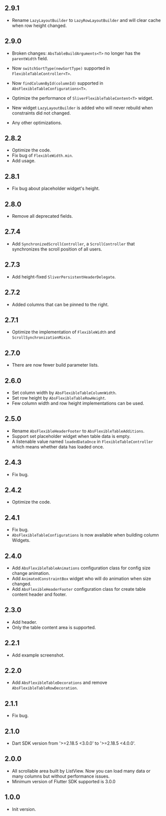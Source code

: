 ## 2.9.1

* Rename `LazyLayoutBuilder` to `LazyRowLayoutBuilder` and will clear cache when row height changed.

## 2.9.0

* Broken changes: `AbsTableBuildArguments<T>` no longer has the `parentWidth` field.

* Now `switchSortType(newSortType)` supported in `FlexibleTableController<T>`.
* Now `findColumnById(columnId)` supported in `AbsFlexibleTableConfigurations<T>`.
* Optimize the performance of `SliverFlexibleTableContent<T>` widget.
* New widget `LazyLayoutBuilder` is added who will never rebuild when constraints did not changed.
* Any other optimizations.

## 2.8.2

* Optimize the code.
* Fix bug of `FlexibleWidth.min`.
* Add usage.

## 2.8.1

* Fix bug about placeholder widget's height.

## 2.8.0

* Remove all deprecated fields.

## 2.7.4

* Add `SynchronizedScrollController`, a `ScrollController` that synchronizes the scroll position of
  all users.

## 2.7.3

* Add height-fixed `SliverPersistentHeaderDelegate`.

## 2.7.2

* Added columns that can be pinned to the right.

## 2.7.1

* Optimize the implementation of `FlexibleWidth` and `ScrollSynchronizationMixin`.

## 2.7.0

* There are now fewer build parameter lists.

## 2.6.0

* Set column width by `AbsFlexibleTableColumnWidth`.
* Set row height by `AbsFlexibleTableRowHeight`.
* Few column width and row height implementations can be used.

## 2.5.0

* Rename `AbsFlexibleHeaderFooter` to `AbsFlexibleTableAdditions`.
* Support set placeholder widget when table data is empty.
* A listenable value named `loadedDataOnce` in `FlexibleTableController` which means whether data
  has loaded once.

## 2.4.3

* Fix bug.

## 2.4.2

* Optimize the code.

## 2.4.1

* Fix bug.
* `AbsFlexibleTableConfigurations` is now available when building column Widgets.

## 2.4.0

* Add `AbsFlexibleTableAnimations` configuration class for config size change animation.
* Add `AnimatedConstraintBox` widget who will do animation when size changed.
* Add `AbsFlexibleHeaderFooter` configuration class for create table content header and footer.

## 2.3.0

* Add header.
* Only the table content area is supported.

## 2.2.1

* Add example screenshot.

## 2.2.0

* Add `AbsFlexibleTableDecorations` and remove `AbsFlexibleTableRowDecoration`.

## 2.1.1

* Fix bug.

## 2.1.0

* Dart SDK version from '>=2.18.5 <3.0.0' to '>=2.18.5 <4.0.0'.

## 2.0.0

* All scrollable area built by ListView. Now you can load many data or many columns but without
  performance issues.
* Minimum version of Flutter SDK supported is 3.0.0

## 1.0.0

* Init version.
